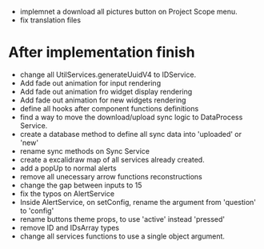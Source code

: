 - implemnet a download all pictures button on Project Scope menu.
- fix translation files

# After implementation finish
- change all UtilServices.generateUuidV4 to IDService.
- Add fade out animation for input rendering
- Add fade out animation fro widget display rendering
- Add fade out animation for new widgets rendering
- define all hooks after component functions definitions
- find a way to move the download/upload sync logic to DataProcess Service.
- create a database method to define all sync data into 'uploaded' or 'new'
- rename sync methods on Sync Service
- create a excalidraw map of all services already created.
- add a popUp to normal alerts
- remove all unecessary arrow functions reconstructions
- change the gap between inputs to 15
- fix the typos on AlertService
- Inside AlertService, on setConfig, rename the argument from 'question' to 'config'
- rename buttons theme props, to use 'active' instead 'pressed'
- remove ID and IDsArray types
- change all services functions to use a single object argument.